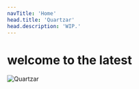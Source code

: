 ```yaml
---
navTitle: 'Home'
head.title: 'Quartzar'
head.description: 'WIP.'
---
```


# welcome to the latest

![Quartzar](https://i1.lensdump.com/i/tdqUlH.gif)